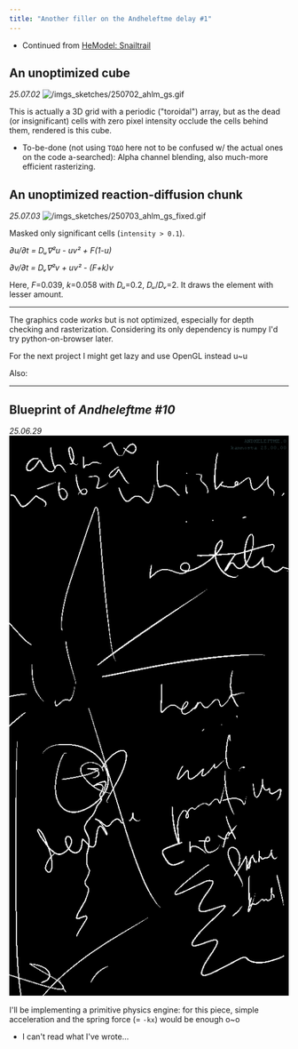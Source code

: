 ```yaml
---
title: "Another filler on the Andheleftme delay #1"
---
```


- Continued from [HeModel: Snailtrail](/posts/250624-hemodel-snailtrail)

## An unoptimized cube
*25.07.02*
![/imgs_sketches/250702_ahlm_gs.gif](/imgs_sketches/250702_ahlm_gs.gif)

This is actually a 3D grid with a periodic ("toroidal") array, but as the dead (or insignificant) cells with zero pixel intensity occlude the cells behind them, rendered is this cube.
- To-be-done (not using `ΤΟΔΟ` here not to be confused w/ the actual ones on the code a-searched): Alpha channel blending, also much-more efficient rasterizing.

## An unoptimized reaction-diffusion chunk
*25.07.03*
![/imgs_sketches/250703_ahlm_gs_fixed.gif](/imgs_sketches/250703_ahlm_gs_fixed.gif)

Masked only significant cells (`intensity > 0.1`).

*∂u/∂t = Dᵤ∇²u - uv² + F(1-u)*

*∂v/∂t = Dᵥ∇²v + uv² - (F+k)v*

Here, *F*=0.039, *k*=0.058 with *Dᵤ*=0.2, *Dᵤ*/*Dᵥ*=2. It draws the element with lesser amount.


---

The graphics code *works* but is not optimized, especially for depth checking and rasterization. Considering its only dependency is numpy I'd try python-on-browser later.

For the next project I might get lazy and use OpenGL instead u~u

Also:

---

## Blueprint of *Andheleftme #10*
*25.06.29*
![/imgs_sketches/250629_ahlm10_s0.png](/imgs_sketches/250629_ahlm10_s0.png)

I'll be implementing a primitive physics engine: for this piece, simple acceleration and the spring force (= `-kx`) would be enough o~o

- I can't read what I've wrote...
